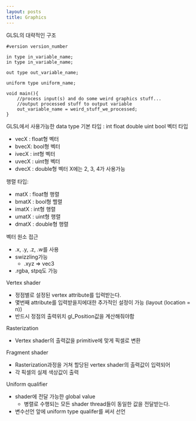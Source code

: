 ```yaml
---
layout: posts
title: Graphics
---
```

GLSL의 대략적인 구조

```
#version version_number

in type in_variable_name;
in type in_variable_name;

out type out_variable_name;

uniform type uniform_name;

void main(){
	//process input(s) and do some weird graphics stuff...
	//output processed stuff to output variable
	out_variable_name = weird_stuff_we_processed;
}
```

GLSL에서 사용가능한 data type
기본 타입 : int float double uint bool
벡터 타입
- vecX : float형 벡터
- bvecX: bool형 벡터
- ivecX : int형 벡터
- uvecX : uint형 벡터
- dvecX : double형 벡터
X에는 2, 3, 4가 사용가능

행렬 타입:
- matX : float형 행렬
- bmatX : bool형 핼렬
- imatX : int형 행렬
- umatX : uint형 행렬
- dmatX : double형 행렬

벡터 원소 접근
- .x, .y, .z, .w를 사용
- swizzling가능
	- .xyz => vec3
- .rgba, stpq도 가능

Vertex shader
- 정점별로 설정된 vertex attribute를 입력받는다.
- 몇번째 attribute를 입력받을지에대한 추가적인 설정이 가능 (layout (location = n))
- 반드시 정점의 출력위치 gl_Position값을 계산해줘야함

Rasterization
- Vertex shader의 출력값을 primitive에 맞게 픽셀로 변환

Fragment shader
- Rasterization과정을 거쳐 할당된 vertex shader의 출력값이 입력되어
- 각 픽셀의 실제 색상값이 출력

Uniform qualifier
- shader에 전달 가능한 global value
	- 병렬로 수행되는 모든 shader thread들이 동일한 값을 전달받는다.
- 변수선언 앞에 uniform type qualifer를 써서 선언

